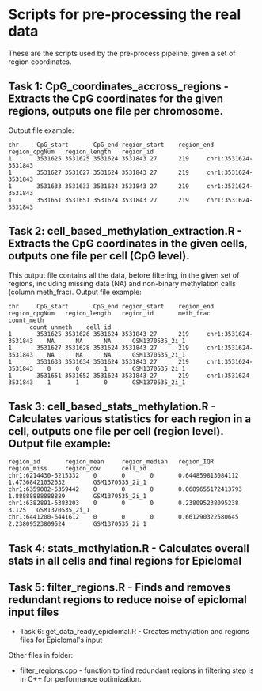 # Scripts for pre-processing the real data
These are the scripts used by the pre-process pipeline, given a set of region coordinates. 

## Task 1: CpG_coordinates_accross_regions - Extracts the CpG coordinates for the given regions, outputs one file per chromosome.
Output file example:
```
chr     CpG_start       CpG_end region_start    region_end      region_cpgNum   region_length   region_id
1       3531625 3531625 3531624 3531843 27      219     chr1:3531624-3531843
1       3531627 3531627 3531624 3531843 27      219     chr1:3531624-3531843
1       3531633 3531633 3531624 3531843 27      219     chr1:3531624-3531843
1       3531651 3531651 3531624 3531843 27      219     chr1:3531624-3531843
```

## Task 2: cell_based_methylation_extraction.R - Extracts the CpG coordinates in the given cells, outputs one file per cell (CpG level).
This output file contains all the data, before filtering, in the given set of regions, including missing data (NA) and non-binary methylation calls (column meth_frac). Output file example:
```
chr     CpG_start       CpG_end region_start    region_end      region_cpgNum   region_length   region_id       meth_frac       count_meth
      count_unmeth    cell_id
1       3531625 3531626 3531624 3531843 27      219     chr1:3531624-3531843    NA      NA      NA      GSM1370535_2i_1
1       3531627 3531628 3531624 3531843 27      219     chr1:3531624-3531843    NA      NA      NA      GSM1370535_2i_1
1       3531633 3531634 3531624 3531843 27      219     chr1:3531624-3531843    0       0       1       GSM1370535_2i_1
1       3531651 3531652 3531624 3531843 27      219     chr1:3531624-3531843    1       1       0       GSM1370535_2i_1
```

## Task 3: cell_based_stats_methylation.R - Calculates various statistics for each region in a cell, outputs one file per cell (region level). Output file example:
```
region_id       region_mean     region_median   region_IQR      region_miss     region_cov      cell_id
chr1:6214430-6215332    0       0       0       0.644859813084112       1.47368421052632        GSM1370535_2i_1
chr1:6359082-6359442    0       0       0       0.0689655172413793      1.88888888888889        GSM1370535_2i_1
chr1:6382891-6383203    0       0       0       0.238095238095238       3.125   GSM1370535_2i_1
chr1:6441200-6441612    0       0       0       0.661290322580645       2.23809523809524        GSM1370535_2i_1
```

## Task 4: stats_methylation.R - Calculates overall stats in all cells and final regions for Epiclomal

## Task 5: filter_regions.R - Finds and removes redundant regions to reduce noise of epiclomal input files
- Task 6: get_data_ready_epiclomal.R - Creates methylation and regions files for Epiclomal's input

Other files in folder:
- filter_regions.cpp - function to find redundant regions in filtering step is in C++ for performance optimization.